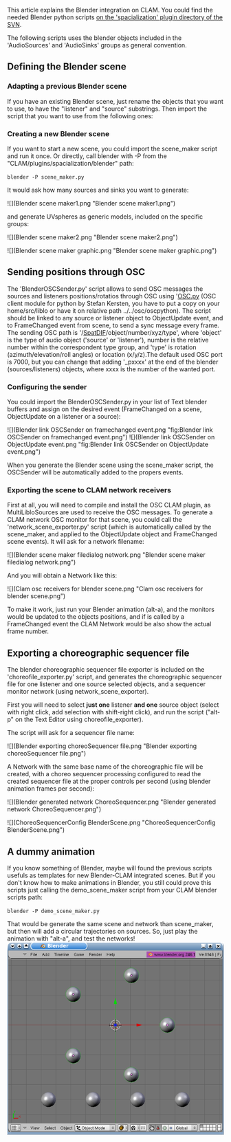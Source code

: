 This article explains the Blender integration on CLAM. You could find the needed Blender python scripts [on the 'spacialization' plugin directory of the SVN](http://clam-project.org/clam/trunk/CLAM/plugins/spacialization/blender/).

The following scripts uses the blender objects included in the 'AudioSources' and 'AudioSinks' groups as general convention.

Defining the Blender scene
--------------------------

### Adapting a previous Blender scene

If you have an existing Blender scene, just rename the objects that you want to use, to have the "listener" and "source" substrings. Then import the script that you want to use from the following ones:

### Creating a new Blender scene

If you want to start a new scene, you could import the scene\_maker script and run it once. Or directly, call blender with -P from the "CLAM/plugins/spacialization/blender" path:

`blender -P scene_maker.py`

It would ask how many sources and sinks you want to generate:

![](Blender scene maker1.png "Blender scene maker1.png")

and generate UVspheres as generic models, included on the specific groups:

![](Blender scene maker2.png "Blender scene maker2.png")

![](Blender scene maker graphic.png "Blender scene maker graphic.png")

Sending positions through OSC
-----------------------------

The 'BlenderOSCSender.py' script allows to send OSC messages the sources and listeners positions/rotatios through OSC using '[OSC.py](http://clam-project.org/clam/trunk/CLAM/plugins/osc/oscpython/OSC.py) (OSC client module for python by Stefan Kersten, you have to put a copy on your home/src/liblo or have it on relative path ../../osc/oscpython). The script should be linked to any source or listener object to ObjectUpdate event, and to FrameChanged event from scene, to send a sync message every frame. The sending OSC path is '/[SpatDIF](http://www.jamoma.org/wiki/SpatDIFSpatialSoundDescriptionInterchangeFormat)/object/number/xyz/type', where 'object' is the type of audio object ('source' or 'listener'), number is the relative number within the correspondent type group, and 'type' is rotation (azimuth/elevation/roll angles) or location (x/y/z).The default used OSC port is 7000, but you can change that adding '\_pxxxx' at the end of the blender (sources/listeners) objects, where xxxx is the number of the wanted port.

### Configuring the sender

You could import the BlenderOSCSender.py in your list of Text blender buffers and assign on the desired event (FrameChanged on a scene, ObjectUpdate on a listener or a source):

![](Blender link OSCSender on framechanged event.png "fig:Blender link OSCSender on framechanged event.png") ![](Blender link OSCSender on ObjectUpdate event.png "fig:Blender link OSCSender on ObjectUpdate event.png")

When you generate the Blender scene using the scene\_maker script, the OSCSender will be automatically added to the propers events.

### Exporting the scene to CLAM network receivers

First at all, you will need to compile and install the OSC CLAM plugin, as MultiLibloSources are used to receive the OSC messages. To generate a CLAM network OSC monitor for that scene, you could call the 'network\_scene\_exporter.py' script (which is automatically called by the scene\_maker, and applied to the ObjectUpdate object and FrameChanged scene events). It will ask for a network filename:

![](Blender scene maker filedialog network.png "Blender scene maker filedialog network.png")

And you will obtain a Network like this:

![](Clam osc receivers for blender scene.png "Clam osc receivers for blender scene.png")

To make it work, just run your Blender animation (alt-a), and the monitors would be updated to the objects positions, and if is called by a FrameChanged event the CLAM Network would be also show the actual frame number.

Exporting a choreographic sequencer file
----------------------------------------

The blender choreographic sequencer file exporter is included on the 'choreofile\_exporter.py' script, and generates the choreographic sequencer file for one listener and one source selected objects, and a sequencer monitor network (using network\_scene\_exporter).

First you will need to select **just one** listener **and one** source object (select with right click, add selection with shift-right click), and run the script ("alt-p" on the Text Editor using choreofile\_exporter).

The script will ask for a sequencer file name:

![](Blender exporting choreoSequencer file.png "Blender exporting choreoSequencer file.png")

A Network with the same base name of the choreographic file will be created, with a choreo sequencer processing configured to read the created sequencer file at the proper controls per second (using blender animation frames per second):

![](Blender generated network ChoreoSequencer.png "Blender generated network ChoreoSequencer.png")

![](ChoreoSequencerConfig BlenderScene.png "ChoreoSequencerConfig BlenderScene.png")

A dummy animation
-----------------

If you know something of Blender, maybe will found the previous scripts usefuls as templates for new Blender-CLAM integrated scenes. But if you don't know how to make animations in Blender, you still could prove this scripts just calling the demo\_scene\_maker script from your CLAM blender scripts path:

`blender -P demo_scene_maker.py`

That would be generate the same scene and network than scene\_maker, but then will add a circular trajectories on sources. So, just play the animation with "alt-a", and test the networks! ![](BlenderDemoScene.png "fig:BlenderDemoScene.png")
